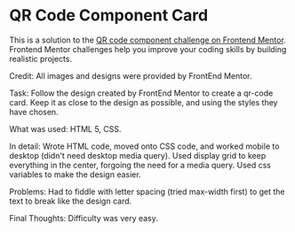 # QR Code Component Card

This is a solution to the [QR code component challenge on Frontend Mentor](https://www.frontendmentor.io/challenges/qr-code-component-iux_sIO_H). Frontend Mentor challenges help you improve your coding skills by building realistic projects.

Credit: All images and designs were provided by FrontEnd Mentor.

Task: Follow the design created by FrontEnd Mentor to create a qr-code card. Keep it as close to the design as possible, and using the styles they have chosen.

What was used: HTML 5, CSS.

In detail: Wrote HTML code, moved onto CSS code, and worked mobile to desktop (didn't need desktop media query). Used display grid to keep everything in the center, forgoing the need for a media query. Used css variables to make the design easier.

Problems: Had to fiddle with letter spacing (tried max-width first) to get the text to break like the design card.

Final Thoughts: Difficulty was very easy.
